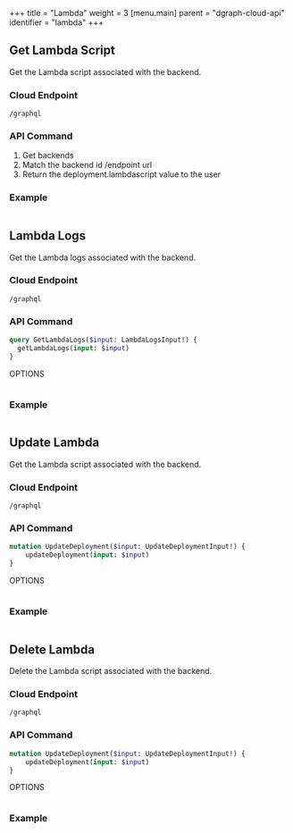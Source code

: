 +++
title = "Lambda"
weight = 3
[menu.main]
    parent = "dgraph-cloud-api"
    identifier = "lambda"
+++

## Get Lambda Script

Get the Lambda script associated with the backend.

### Cloud Endpoint

```
/graphql
```

### API Command

1. Get backends
2. Match the backend id /endpoint url
3. Return the deployment.lambdascript value to the user

### Example

```

```

## Lambda Logs

Get the Lambda logs associated with the backend.

### Cloud Endpoint

```
/graphql
```

### API Command

```graphql
query GetLambdaLogs($input: LambdaLogsInput!) {
  getLambdaLogs(input: $input)
}
```

OPTIONS
```

```

### Example

```

```

## Update Lambda

Get the Lambda script associated with the backend.

### Cloud Endpoint

```
/graphql
```

### API Command

```graphql
mutation UpdateDeployment($input: UpdateDeploymentInput!) {
    updateDeployment(input: $input)
}
```


OPTIONS
```

```

### Example

```

```

## Delete Lambda

Delete the Lambda script associated with the backend.

### Cloud Endpoint

```
/graphql
```

### API Command

```graphql
mutation UpdateDeployment($input: UpdateDeploymentInput!) {
    updateDeployment(input: $input)
}
```

OPTIONS

```

```

### Example

```

```
